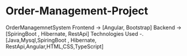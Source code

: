 # Order-Management-Project

OrderManagemnetSystem
Frontend -> [Angular, Bootstrap]
Backend -> [SpiringBoot , Hibernate, RestApi]
Technologies Used -.[Java,Mysql,SpiringBoot , Hibernate, RestApi,Angular,HTML,CSS,TypeScript]
